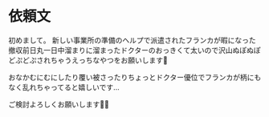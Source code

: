 # 依頼文

初めまして。
新しい事業所の準備のヘルプで派遣されたフランカが暇になった撤収前日丸一日中溜まりに溜まったドクターのおっきくて太いので沢山ぬぽぬぽどぷどぷされちゃうえっちなやつをお願いします🙏

おなかむにむにしたり覆い被さったりちょっとドクター優位でフランカが柄にもなく乱れちゃってると嬉しいです…

ご検討よろしくお願いします🙇‍♂️
